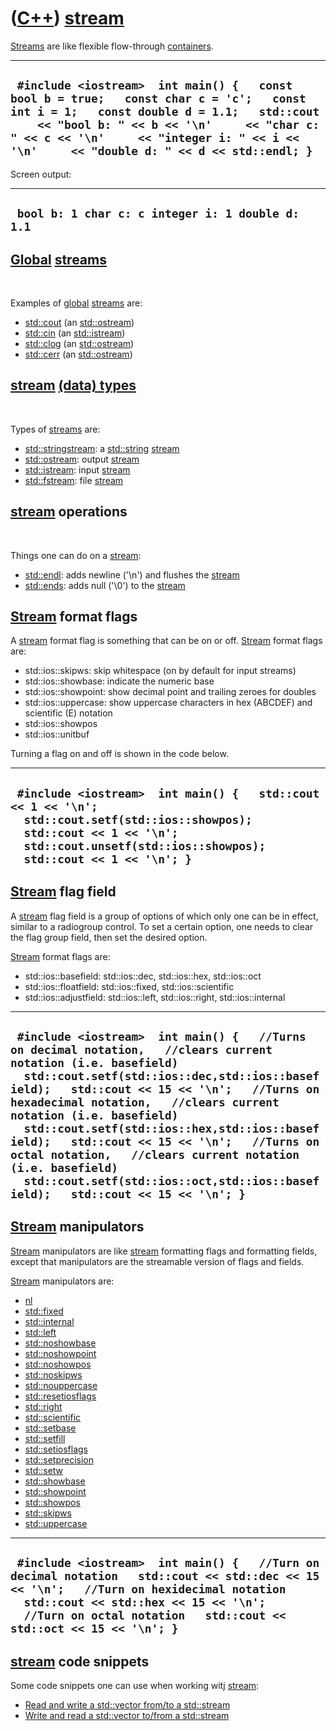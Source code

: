 # ([C++](Cpp.md)) [stream](CppStream.md)

[Streams](CppStream.md) are like flexible flow-through
[containers](CppContainer.md).

  -----------------------------------------------------------------------------------------------------------------------------------------------------------------------------------------------------------------------------------------------------------------------------------
  ` #include <iostream>  int main() {   const bool b = true;   const char c = 'c';   const int i = 1;   const double d = 1.1;   std::cout     << "bool b: " << b << '\n'     << "char c: " << c << '\n'     << "integer i: " << i << '\n'     << "double d: " << d << std::endl; }`
  -----------------------------------------------------------------------------------------------------------------------------------------------------------------------------------------------------------------------------------------------------------------------------------

Screen output:


  ---------------------------------------------------
  ` bool b: 1 char c: c integer i: 1 double d: 1.1`
  ---------------------------------------------------



[Global](CppGlobal.md) [streams](CppStream.md)
------------------------------------------------

 

Examples of [global](CppGlobal.md) [streams](CppStream.md) are:

-   [std::cout](CppStdCout.md) (an [std::ostream](CppStdOstream.md))
-   [std::cin](CppStdCin.md) (an [std::istream](CppStdIstream.md))
-   [std::clog](CppStdClog.md) (an [std::ostream](CppStdOstream.md))
-   [std::cerr](CppStdCerr.md) (an [std::ostream](CppStdOstream.md))

[stream](CppStream.md) [(data) types](CppDataType.md)
-------------------------------------------------------

 

Types of [streams](CppStream.md) are:

-   [std::stringstream](CppStdStringstream.md): a
    [std::string](CppStdString.md) [stream](CppStream.md)
-   [std::ostream](CppStdOstream.md): output [stream](CppStream.md)
-   [std::istream](CppStdIstream.md): input [stream](CppStream.md)
-   [std::fstream](CppStdFstream.md): file [stream](CppStream.md)

[stream](CppStream.md) operations
----------------------------------

 

Things one can do on a [stream](CppStream.md):

-   [std::endl](CppStdEndl.md): adds newline ('\\n') and flushes the
    [stream](CppStream.md)
-   [std::ends](CppEnds.md): adds null ('\\0') to the
    [stream](CppStream.md)

[Stream](CppStream.md) format flags
------------------------------------

A [stream](CppStream.md) format flag is something that can be on or
off. [Stream](CppStream.md) format flags are:

-   std::ios::skipws: skip whitespace (on by default for input streams)
-   std::ios::showbase: indicate the numeric base
-   std::ios::showpoint: show decimal point and trailing zeroes for
    doubles
-   std::ios::uppercase: show uppercase characters in hex (ABCDEF) and
    scientific (E) notation
-   std::ios::showpos
-   std::ios::unitbuf

Turning a flag on and off is shown in the code below.

  --------------------------------------------------------------------------------------------------------------------------------------------------------------------------------------------------
  ` #include <iostream>  int main() {   std::cout << 1 << '\n';   std::cout.setf(std::ios::showpos);   std::cout << 1 << '\n';   std::cout.unsetf(std::ios::showpos);   std::cout << 1 << '\n'; }`
  --------------------------------------------------------------------------------------------------------------------------------------------------------------------------------------------------


## [Stream](CppStream.md) flag field

A [stream](CppStream.md) flag field is a group of options of which only
one can be in effect, similar to a radiogroup control. To set a certain
option, one needs to clear the flag group field, then set the desired
option.

[Stream](CppStream.md) format flags are:

-   std::ios::basefield: std::ios::dec, std::ios::hex, std::ios::oct
-   std::ios::floatfield: std::ios::fixed, std::ios::scientific
-   std::ios::adjustfield: std::ios::left, std::ios::right,
    std::ios::internal

  ------------------------------------------------------------------------------------------------------------------------------------------------------------------------------------------------------------------------------------------------------------------------------------------------------------------------------------------------------------------------------------------------------------------------------------------------------------------------------------------------------------------------------
  ` #include <iostream>  int main() {   //Turns on decimal notation,   //clears current notation (i.e. basefield)   std::cout.setf(std::ios::dec,std::ios::basefield);   std::cout << 15 << '\n';   //Turns on hexadecimal notation,   //clears current notation (i.e. basefield)   std::cout.setf(std::ios::hex,std::ios::basefield);   std::cout << 15 << '\n';   //Turns on octal notation,   //clears current notation (i.e. basefield)   std::cout.setf(std::ios::oct,std::ios::basefield);   std::cout << 15 << '\n'; }`
  ------------------------------------------------------------------------------------------------------------------------------------------------------------------------------------------------------------------------------------------------------------------------------------------------------------------------------------------------------------------------------------------------------------------------------------------------------------------------------------------------------------------------------

## [Stream](CppStream.md) manipulators

[Stream](CppStream.md) manipulators are like [stream](CppStream.md)
formatting flags and formatting fields, except that manipulators are the
streamable version of flags and fields.

[Stream](CppStream.md) manipulators are:

-   [nl](CppNl.md)
-   [std::fixed](CppStdFixed.md)
-   [std::internal](CppStdInternal.md)
-   [std::left](CppStdLeft.md)
-   [std::noshowbase](CppStdNoshowbase.md)
-   [std::noshowpoint](CppStdNoshowpoint.md)
-   [std::noshowpos](CppStdNoshowpos.md)
-   [std::noskipws](CppStdNoskipws.md)
-   [std::nouppercase](CppStdNouppercase.md)
-   [std::resetiosflags](CppStdResetiosflags.md)
-   [std::right](CppStdRight.md)
-   [std::scientific](CppStdScientific.md)
-   [std::setbase](CppStdSetbase.md)
-   [std::setfill](CppStdSetfill.md)
-   [std::setiosflags](CppStdSetiosflags.md)
-   [std::setprecision](CppStdSetprecision.md)
-   [std::setw](CppStdSetw.md)
-   [std::showbase](CppStdShowbase.md)
-   [std::showpoint](CppStdShowpoint.md)
-   [std::showpos](CppStdShowpos.md)
-   [std::skipws](CppStdSkipws.md)
-   [std::uppercase](CppStdUppercase.md)

  ------------------------------------------------------------------------------------------------------------------------------------------------------------------------------------------------------------------------------------------------------
  ` #include <iostream>  int main() {   //Turn on decimal notation   std::cout << std::dec << 15 << '\n';   //Turn on hexidecimal notation   std::cout << std::hex << 15 << '\n';   //Turn on octal notation   std::cout << std::oct << 15 << '\n'; }`
  ------------------------------------------------------------------------------------------------------------------------------------------------------------------------------------------------------------------------------------------------------

## [stream](CppStream.md) code snippets

Some code snippets one can use when working witj
[stream](CppStream.md):

-   [Read and write a std::vector from/to a std::stream](CppVectorToStream.md)
-   [Write and read a std::vector to/from a std::stream](CppVectorToStream.md)
